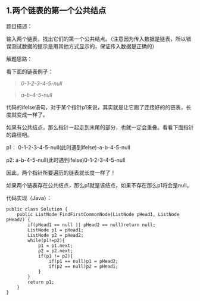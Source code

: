 1.两个链表的第一个公共结点
---
题目描述：

输入两个链表，找出它们的第一个公共结点。（注意因为传入数据是链表，所以错误测试数据的提示是用其他方式显示的，保证传入数据是正确的）

解题思路：

看下面的链表例子：

>*0-1-2-3-4-5-null*

>*a-b-4-5-null*

代码的ifelse语句，对于某个指针p1来说，其实就是让它跑了连接好的的链表，长度就变成一样了。

如果有公共结点，那么指针一起走到末尾的部分，也就一定会重叠。看看下面指针的路径吧。

p1： 0-1-2-3-4-5-null(此时遇到ifelse)-a-b-4-5-null

p2: a-b-4-5-null(此时遇到ifelse)0-1-2-3-4-5-null

因此，两个指针所要遍历的链表就长度一样了！

如果两个链表存在公共结点，那么p1就是该结点，如果不存在那么p1将会是null。

代码实现（Java）：

	
	public class Solution {
    	public ListNode FindFirstCommonNode(ListNode pHead1, ListNode pHead2) {
        	if(pHead1 == null || pHead2 == null)return null;
        	ListNode p1 = pHead1;
        	ListNode p2 = pHead2;
        	while(p1!=p2){
        	    p1 = p1.next;
        	    p2 = p2.next;
        	    if(p1 != p2){
        	        if(p1 == null)p1 = pHead2;
        	        if(p2 == null)p2 = pHead1;
        	    }
        	}
        	return p1;
    	}
	}